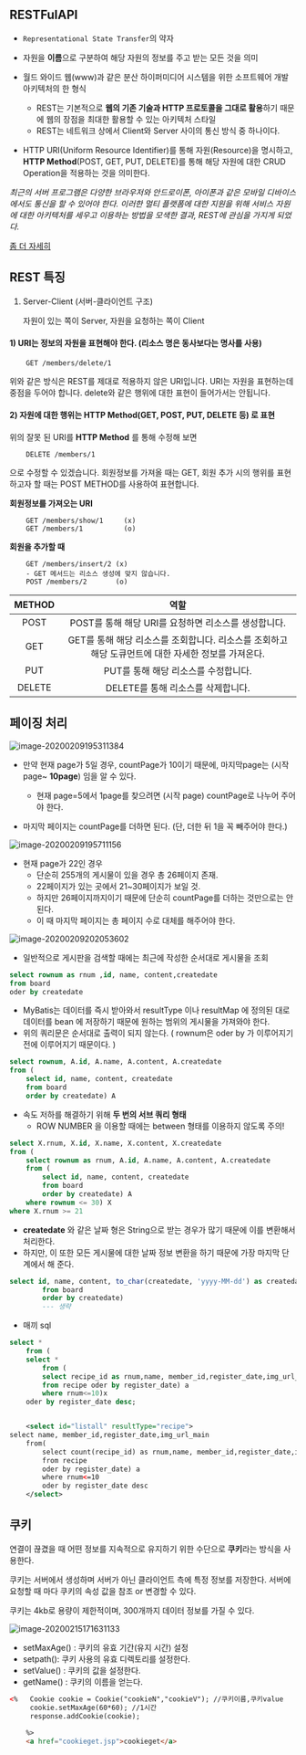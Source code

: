 ## RESTFulAPI

* `Representational State Transfer`의 약자

* 자원을 **이름**으로 구분하여 해당 자원의 정보를 주고 받는 모든 것을 의미
* 월드 와이드 웹(www)과 같은 분산 하이퍼미디어 시스템을 위한 소프트웨어 개발 아키텍처의 한 형식
  * REST는 기본적으로 **웹의 기존 기술과 HTTP 프로토콜을 그대로 활용**하기 때문에 웹의 장점을 최대한 활용할 수 있는 아키텍처 스타일
  * REST는 네트워크 상에서 Client와 Server 사이의 통신 방식 중 하나이다.
* HTTP URI(Uniform Resource Identifier)를 통해 자원(Resource)을 명시하고, **HTTP Method**(POST, GET, PUT, DELETE)를 통해 해당 자원에 대한 CRUD Operation을 적용하는 것을 의미한다.

*최근의 서버 프로그램은 다양한 브라우저와 안드로이폰, 아이폰과 같은 모바일 디바이스에서도 통신을 할 수 있어야 한다.
이러한 멀티 플랫폼에 대한 지원을 위해 서비스 자원에 대한 아키텍처를 세우고 이용하는 방법을 모색한 결과, REST에 관심을 가지게 되었다.*

 [좀 더 자세히 ](https://gmlwjd9405.github.io/2018/09/21/rest-and-restful.html)

## REST 특징

1. Server-Client (서버-클라이언트 구조)

   자원이 있는 쪽이 Server, 자원을 요청하는 쪽이 Client
   

#### 1) URI는 정보의 자원을 표현해야 한다. (리소스 명은 동사보다는 명사를 사용)

```
    GET /members/delete/1
```

위와 같은 방식은 REST를 제대로 적용하지 않은 URI입니다. URI는 자원을 표현하는데 중점을 두어야 합니다. delete와 같은 행위에 대한 표현이 들어가서는 안됩니다.

#### 2) 자원에 대한 행위는 HTTP Method(GET, POST, PUT, DELETE 등) 로 표현

위의 잘못 된 URI를 **HTTP Method** 를 통해 수정해 보면

```
    DELETE /members/1
```

으로 수정할 수 있겠습니다.
회원정보를 가져올 때는 GET, 회원 추가 시의 행위를 표현하고자 할 때는 POST METHOD를 사용하여 표현합니다.

**회원정보를 가져오는 URI**

```
    GET /members/show/1     (x)
    GET /members/1          (o)
```

**회원을 추가할 때**

```
    GET /members/insert/2 (x)  
    - GET 메서드는 리소스 생성에 맞지 않습니다.
    POST /members/2       (o)
```

| METHOD |                             역할                             |
| :----: | :----------------------------------------------------------: |
|  POST  |     POST를 통해 해당 URI를 요청하면 리소스를 생성합니다.     |
|  GET   | GET를 통해 해당 리소스를 조회합니다. 리소스를 조회하고 해당 도큐먼트에 대한 자세한 정보를 가져온다. |
|  PUT   |             PUT를 통해 해당 리소스를 수정합니다.             |
| DELETE |              DELETE를 통해 리소스를 삭제합니다.              |

## 페이징 처리

![image-20200209195311384](images/image-20200209195311384.png)

* 만약 현재 page가 5일 경우, countPage가 10이기 때문에, 마지막page는 (시작page~ **10page**) 임을 알 수 있다.
  * 현재 page=5에서 1page를 찾으려면 (시작 page) countPage로 나누어 주어야 한다.

* 마지막 페이지는 countPage를 더하면 된다. (단, 더한 뒤 1을 꼭 빼주어야 한다.)

![image-20200209195711156](images/image-20200209195711156.png)

* 현재 page가 22인 경우 
  * 단순히 255개의 게시물이 있을 경우 총 26페이지 존재.
  * 22페이지가 있는 곳에서 21~30페이지가 보일 것.
  * 하지만 26페이지까지이기 때문에 단순히 countPage를 더하는 것만으로는 안된다.
  * 이 때 마지막 페이지는 총 페이지 수로 대체를 해주어야 한다.

![image-20200209202053602](images/image-20200209202053602.png)

* 일반적으로 게시판을 검색할 때에는 최근에 작성한 순서대로 게시물을 조회

```sql
select rownum as rnum ,id, name, content,createdate
from board
oder by createdate
```

*  MyBatis는 데이터를 즉시 받아와서 resultType 이나 resultMap 에 정의된 대로 데이터를 bean 에 저장하기 때문에 원하는 범위의 게시물을 가져와야 한다.
* 위의 쿼리문은 순서대로 출력이 되지 않는다. ( rownum은 oder by 가 이루어지기 전에 이루어지기 때문이다. )

```sql
select rownum, A.id, A.name, A.content, A.createdate
from (
    select id, name, content, createdate
    from board
    order by createdate) A
```

* 속도 저하를 해결하기 위해  **두 번의 서브 쿼리 형태**
  * ROW NUMBER 을 이용할 때에는 between 형태를 이용하지 않도록 주의!

```sql
select X.rnum, X.id, X.name, X.content, X.createdate
from ( 
    select rownum as rnum, A.id, A.name, A.content, A.createdate
    from (
        select id, name, content, createdate
        from board
        order by createdate) A
    where rownum <= 30) X
where X.rnum >= 21
```

*  **createdate** 와 같은 날짜 형은 String으로 받는 경우가 많기 때문에 이를 변환해서 처리한다.
  * 하지만, 이 또한 모든 게시물에 대한 날짜 정보 변환을 하기 때문에 가장 마지막 단계에서 해 준다.

```sql
select id, name, content, to_char(createdate, 'yyyy-MM-dd') as createdate
        from board
        order by createdate)
        --- 생략
```

* 매끼 sql

```sql
select *
	from (
    select * 
        from (
        select recipe_id as rnum,name, member_id,register_date,img_url_main
        from recipe oder by register_date) a
        where rnum<=10)x
	oder by register_date desc;
```

```xml

 	<select id="listall" resultType="recipe">
select name, member_id,register_date,img_url_main
  	from(
        select count(recipe_id) as rnum,name, member_id,register_date,img_url_main
        from recipe 
        oder by register_date) a
        where rnum<=10
        oder by register_date desc               
  	</select>
```

## 쿠키

연결이 끊겼을 때 어떤 정보를 지속적으로 유지하기 위한 수단으로 **쿠키**라는 방식을 사용한다.

쿠키는 서버에서 생성하며 서버가 아닌 클라이언트 측에 특정 정보를 저장한다. 서버에 요청할 때 마다 쿠키의 속성 값을 참조 or 변경할 수 있다.

쿠키는 4kb로 용량이 제한적이며, 300개까지 데이터 정보를 가질 수 있다.

![image-20200215171631133](images/image-20200215171631133.png)

* setMaxAge() : 쿠키의 유효 기간(유지 시간) 설정
* setpath(): 쿠키 사용의 유효 디렉토리를 설정한다.
* setValue() : 쿠키의 값을 설정한다.
* getName() : 쿠키의 이름을 얻는다.

```html
<%	 Cookie cookie = Cookie("cookieN","cookieV"); //쿠키이름,쿠키value
	 cookie.setMaxAge(60*60); //1시간
	 response.addCookie(cookie);
	 
	%>
	<a href="cookieget.jsp">cookieget</a>
```


